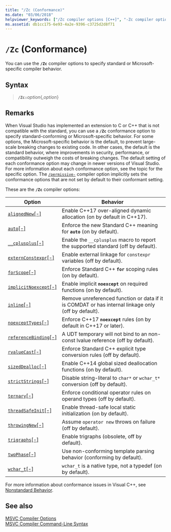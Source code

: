 ```yaml
---
title: "/Zc (Conformance)"
ms.date: "03/06/2018"
helpviewer_keywords: ["/Zc compiler options [C++]", "-Zc compiler options [C++]", "Conformance compiler options", "Zc compiler options [C++]"]
ms.assetid: db1cc175-6e93-4a2e-9396-c3725d2d8f71
---
```

# `/Zc` (Conformance)

You can use the **`/Zc`** compiler options to specify standard or Microsoft-specific compiler behavior.

## Syntax

> **`/Zc:`**_option_{,_option_}

## Remarks

When Visual Studio has implemented an extension to C or C++ that is not compatible with the standard, you can use a **`/Zc`** conformance option to specify standard-conforming or Microsoft-specific behavior. For some options, the Microsoft-specific behavior is the default, to prevent large-scale breaking changes to existing code. In other cases, the default is the standard behavior, where improvements in security, performance, or compatibility outweigh the costs of breaking changes. The default setting of each conformance option may change in newer versions of Visual Studio. For more information about each conformance option, see the topic for the specific option. The [`/permissive-`](permissive-standards-conformance.md) compiler option implicitly sets the conformance options that are not set by default to their conformant setting.

These are the **`/Zc`** compiler options:

| Option | Behavior |
|--|--|
| [`alignedNew`\[-\]](zc-alignednew.md) | Enable C++17 over-aligned dynamic allocation (on by default in C++17). |
| [`auto`\[-\]](zc-auto-deduce-variable-type.md) | Enforce the new Standard C++ meaning for **`auto`** (on by default). |
| [`__cplusplus`\[-\]](zc-cplusplus.md) | Enable the `__cplusplus` macro to report the supported standard (off by default). |
| [`externConstexpr`\[-\]](zc-externconstexpr.md) | Enable external linkage for `constexpr` variables (off by default). |
| [`forScope`\[-\]](zc-forscope-force-conformance-in-for-loop-scope.md) | Enforce Standard C++ **`for`** scoping rules (on by default). |
| [`implicitNoexcept`\[-\]](zc-implicitnoexcept-implicit-exception-specifiers.md) | Enable implicit **`noexcept`** on required functions (on by default). |
| [`inline`\[-\]](zc-inline-remove-unreferenced-comdat.md) | Remove unreferenced function or data if it is COMDAT or has internal linkage only (off by default). |
| [`noexceptTypes`\[-\]](zc-noexcepttypes.md) | Enforce C++17 **`noexcept`** rules (on by default in C++17 or later). |
| [`referenceBinding`\[-\]](zc-referencebinding-enforce-reference-binding-rules.md) | A UDT temporary will not bind to an non-const lvalue reference (off by default). |
| [`rvalueCast`\[-\]](zc-rvaluecast-enforce-type-conversion-rules.md) | Enforce Standard C++ explicit type conversion rules (off by default). |
| [`sizedDealloc`\[-\]](zc-sizeddealloc-enable-global-sized-dealloc-functions.md) | Enable C++14 global sized deallocation functions (on by default). |
| [`strictStrings`\[-\]](zc-strictstrings-disable-string-literal-type-conversion.md) | Disable string-literal to `char*` or `wchar_t*` conversion (off by default). |
| [`ternary`\[-\]](zc-ternary.md) | Enforce conditional operator rules on operand types (off by default). |
| [`threadSafeInit`\[-\]](zc-threadsafeinit-thread-safe-local-static-initialization.md) | Enable thread-safe local static initialization (on by default). |
| [`throwingNew`\[-\]](zc-throwingnew-assume-operator-new-throws.md) | Assume `operator new` throws on failure (off by default). |
| [`trigraphs`\[-\]](zc-trigraphs-trigraphs-substitution.md) | Enable trigraphs (obsolete, off by default). |
| [`twoPhase`\[-\]](zc-twophase.md) | Use non-conforming template parsing behavior (conforming by default). |
| [`wchar_t`\[-\]](zc-wchar-t-wchar-t-is-native-type.md) | `wchar_t` is a native type, not a typedef (on by default). |

For more information about conformance issues in Visual C++, see [Nonstandard Behavior](../../cpp/nonstandard-behavior.md).

## See also

[MSVC Compiler Options](compiler-options.md)<br/>
[MSVC Compiler Command-Line Syntax](compiler-command-line-syntax.md)
